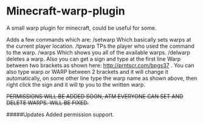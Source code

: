 # Minecraft-warp-plugin
A small warp plugin for minecraft, could be useful for some.



Adds a few commands which are:
/setwarp <name>  Which basically sets warps at the current player location.
/tpwarp <name> TPs the player who used the command to the warp.
/warps Which shows you all of the available warps.
/delwarp <name> deletes a warp.
Also you can get a sign and type at the first line Warp between two brackets as shown here: http://prntscr.com/bpgs37 . You can also type warp or WARP between 2 brackets and it will change it automatically, on some other line type the warp name as shown above, then right click the sign and it will tp you to the written warp.

~~PERMISSIONS WILL BE ADDED SOON, ATM EVERYONE CAN SET AND DELETE WARPS. WILL BE FIXED.~~

#####Updates
Added permission support.
